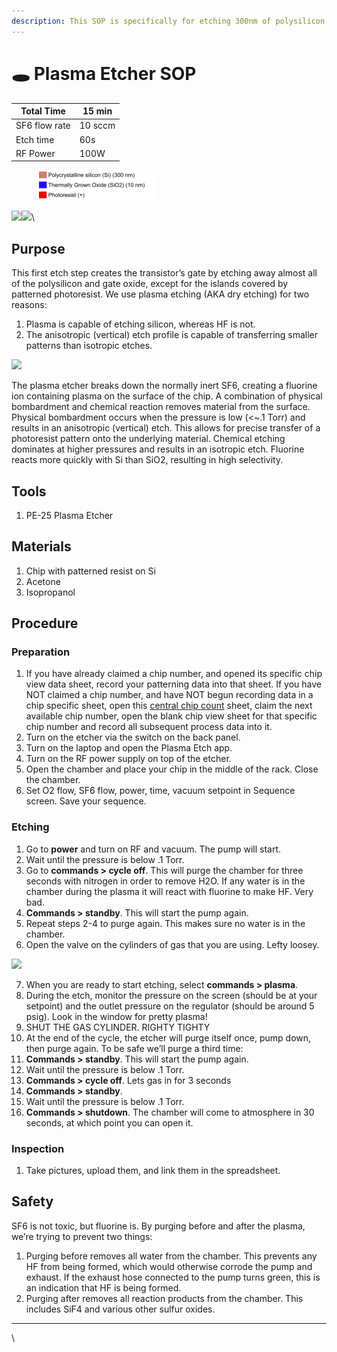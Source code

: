 ```yaml
---
description: This SOP is specifically for etching 300nm of polysilicon in the NMOS process
---
```


# 🕳 Plasma Etcher SOP

| Total Time    | 15 min  |
| ------------- | ------- |
| SF6 flow rate | 10 sccm |
| Etch time     | 60s     |
| RF Power      | 100W    |

<figure><img src="../.gitbook/assets/image (2).png" alt="" width="189"><figcaption></figcaption></figure>

![](https://lh3.googleusercontent.com/j6yMsMF-LVl71qCtKmZYmdGAGZ5gTmTMtrddLXYZt7Ug5cg3mI4sVixhNHRpDFTJhYt5VGtVetw9EDD\_OMrV7GxHNrQqvm3EGl2h1r6A\_aegcfZ1XEKlfIfsrNIMFM\_oYPcJERrJJNkWxZhV4G7HZGY)![](https://lh6.googleusercontent.com/9DIDYjKQxIAkMApXhTK4v82aV0Y\_UZYmZ-2diw42qgRGYkEICZdVnBY6gYq6bi8F5WamMKn8u2PdpKKuF7JwrPIEEmyf54YYz5jEoaXHQPzst\_xbppUCuo2rXH597Dn1vMVBv\_QOVT5Bb5PdQqmganA)\


## Purpose

This first etch step creates the transistor’s gate by etching away almost all of the polysilicon and gate oxide, except for the islands covered by patterned photoresist. We use plasma etching (AKA dry etching) for two reasons:

1. Plasma is capable of etching silicon, whereas HF is not.
2. The anisotropic (vertical) etch profile is capable of transferring smaller patterns than isotropic etches.

![](https://lh3.googleusercontent.com/uXX\_gQv5tF0iwjYCRM9nW\_y9nMgJCNZmh8gX29XNLdeLtO6x3n9puJvh6JQcOweAe7BCvqSRlumfoE9QHpgLBnno\_xR1J2g9ds98vu9Jzm3mJxINpDpTekGtgIgwqyIC9AKQbG7ALmC13QHoKvhVg84)

The plasma etcher breaks down the normally inert SF6, creating a fluorine ion containing plasma on the surface of the chip. A combination of physical bombardment and chemical reaction removes material from the surface. Physical bombardment occurs when the pressure is low (<\~.1 Torr) and results in an anisotropic (vertical) etch. This allows for precise transfer of a photoresist pattern onto the underlying material. Chemical etching dominates at higher pressures and results in an isotropic etch. Fluorine reacts more quickly with Si than SiO2, resulting in high selectivity.

## Tools

1. PE-25 Plasma Etcher

## Materials

1. Chip with patterned resist on Si
2. Acetone
3. Isopropanol

## Procedure

### Preparation

1. If you have already claimed a chip number, and opened its specific chip view data sheet, record your patterning data into that sheet. If you have NOT claimed a chip number, and have NOT begun recording data in a chip specific sheet, open this [central chip count](https://docs.google.com/spreadsheets/d/1MrqtnkHcNr5hekHpQHusBZJG4nrdcxDz7Yg5Emn9BMQ/edit#gid=0) sheet, claim the next available chip number, open the blank chip view sheet for that specific chip number and record all subsequent process data into it.
2. Turn on the etcher via the switch on the back panel.
3. Turn on the laptop and open the Plasma Etch app.
4. Turn on the RF power supply on top of the etcher.
5. Open the chamber and place your chip in the middle of the rack. Close the chamber.
6. Set O2 flow, SF6 flow, power, time, vacuum setpoint in Sequence screen. Save your sequence.

### Etching

1. Go to **power** and turn on RF and vacuum. The pump will start.
2. Wait until the pressure is below .1 Torr.
3. Go to **commands > cycle off**. This will purge the chamber for three seconds with nitrogen in order to remove H2O. If any water is in the chamber during the plasma it will react with fluorine to make HF. Very bad.
4. **Commands > standby**. This will start the pump again.
5. Repeat steps 2-4 to purge again. This makes sure no water is in the chamber.
6. Open the valve on the cylinders of gas that you are using. Lefty loosey.

![](https://lh3.googleusercontent.com/z-K7CU-RkI2anr8zqe7FrCUV2ncA2f-2\_0wO40aaPKTE1MMkd\_EI4sQSiZCDjC\_NAQeo96zIVi0B\_\_DF\_9CsLVZFN43jFutxQ4\_XQatcErRQGp6GarRT4gpPbWzosOydO5L1pO9fojQrCcltEL4rqwY)

7. When you are ready to start etching, select **commands > plasma**.&#x20;
8. During the etch, monitor the pressure on the screen (should be at your setpoint) and the outlet pressure on the regulator (should be around 5 psig). Look in the window for pretty plasma!
9. SHUT THE GAS CYLINDER. RIGHTY TIGHTY
10. At the end of the cycle, the etcher will purge itself once, pump down, then purge again. To be safe we’ll purge a third time:
11. **Commands > standby**. This will start the pump again.
12. Wait until the pressure is below .1 Torr.
13. **Commands > cycle off**. Lets gas in for 3 seconds
14. **Commands > standby**.
15. Wait until the pressure is below .1 Torr.
16. **Commands > shutdown**. The chamber will come to atmosphere in 30 seconds, at which point you can open it.

### Inspection

1. Take pictures, upload them, and link them in the spreadsheet.

## Safety

SF6 is not toxic, but fluorine is. By purging before and after the plasma, we’re trying to prevent two things:

1. Purging before removes all water from the chamber. This prevents any HF from being formed, which would otherwise corrode the pump and exhaust. If the exhaust hose connected to the pump turns green, this is an indication that HF is being formed.
2. Purging after removes all reaction products from the chamber. This includes SiF4 and various other sulfur oxides.

***

\
